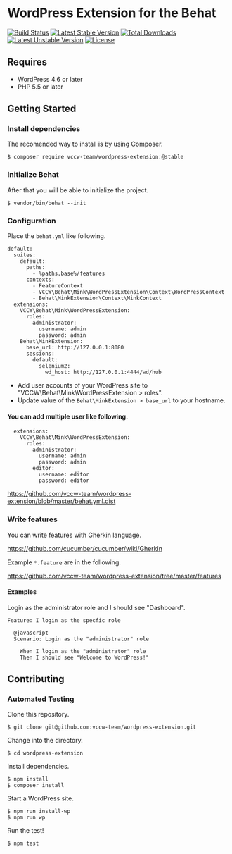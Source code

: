 # WordPress Extension for the Behat

[![Build Status](https://travis-ci.org/vccw-team/wordpress-extension.svg?branch=master)](https://travis-ci.org/vccw-team/wordpress-extension)
[![Latest Stable Version](https://poser.pugx.org/vccw-team/wordpress-extension/v/stable)](https://packagist.org/packages/vccw-team/wordpress-extension)
[![Total Downloads](https://poser.pugx.org/vccw-team/wordpress-extension/downloads)](https://packagist.org/packages/vccw-team/wordpress-extension)
[![Latest Unstable Version](https://poser.pugx.org/vccw-team/wordpress-extension/v/unstable)](https://packagist.org/packages/vccw-team/wordpress-extension)
[![License](https://poser.pugx.org/vccw-team/wordpress-extension/license)](https://packagist.org/packages/vccw-team/wordpress-extension)

## Requires

* WordPress 4.6 or later
* PHP 5.5 or later

## Getting Started

### Install dependencies

The recomended way to install is by using Composer.

```
$ composer require vccw-team/wordpress-extension:@stable
```

### Initialize Behat

After that you will be able to initialize the project.

```
$ vendor/bin/behat --init
```

### Configuration

Place the `behat.yml` like following.

```
default:
  suites:
    default:
      paths:
        - %paths.base%/features
      contexts:
        - FeatureContext
        - VCCW\Behat\Mink\WordPressExtension\Context\WordPressContext
        - Behat\MinkExtension\Context\MinkContext
  extensions:
    VCCW\Behat\Mink\WordPressExtension:
      roles:
        administrator:
          username: admin
          password: admin
    Behat\MinkExtension:
      base_url: http://127.0.0.1:8080
      sessions:
        default:
          selenium2:
            wd_host: http://127.0.0.1:4444/wd/hub
```

* Add user accounts of your WordPress site to "VCCW\Behat\Mink\WordPressExtension > roles".
* Update value of the `Behat\MinkExtension > base_url` to your hostname.

#### You can add multiple user like following.

```
  extensions:
    VCCW\Behat\Mink\WordPressExtension:
      roles:
        administrator:
          username: admin
          password: admin
        editor:
          username: editor
          password: editor
```

https://github.com/vccw-team/wordpress-extension/blob/master/behat.yml.dist

### Write features

You can write features with Gherkin language.

https://github.com/cucumber/cucumber/wiki/Gherkin

Example `*.feature` are in the following.

https://github.com/vccw-team/wordpress-extension/tree/master/features

#### Examples

Login as the administrator role and I should see "Dashboard".

```
Feature: I login as the specfic role

  @javascript
  Scenario: Login as the "administrator" role

    When I login as the "administrator" role
    Then I should see "Welcome to WordPress!"
```

## Contributing

### Automated Testing

Clone this repository.

```
$ git clone git@github.com:vccw-team/wordpress-extension.git
```

Change into the directory.

```
$ cd wordpress-extension
```

Install dependencies.

```
$ npm install
$ composer install
```

Start a WordPress site.

```
$ npm run install-wp
$ npm run wp
```

Run the test!

```
$ npm test
```
